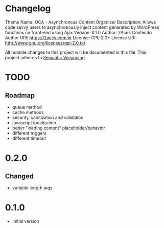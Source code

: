 # Changelog
Theme Name:  OCA - Asynchronous Content Organizer
Description: Allows code savvy users to asynchronously inject content generated by WordPress functions on front-end using Ajax
Version:     0.1.0
Author:      2Aces Conteúdo
Author URI:  https://2aces.com.br
License:     GPL-2.0+
License URI: http://www.gnu.org/licenses/gpl-2.0.txt

All notable changes to this project will be documented in this file.
This project adheres to [Semantic Versioning](http://semver.org/)

# TODO

## Roadmap

- queue method
- cache methods
- security, sanitization and validation
- javascript localization
- better "loading content" placeholder/behavior
- different triggers
- different timeout

# 0.2.0

## Changed
- variable length args

# 0.1.0
- Initial version